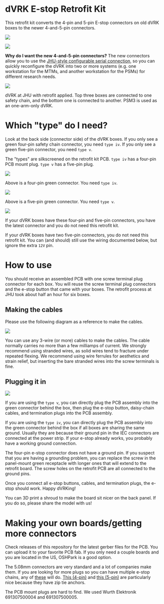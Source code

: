 # dVRK E-stop Retrofit Kit

This retrofit kit converts the 4-pin and 5-pin E-stop connectors on old dVRK boxes to the newer 4-and-5-pin connectors.

![](docs/20180611_0010.jpg)

![](docs/20180611_0012.jpg)

**Why do I want the new 4-and-5-pin connectors?** The new connectors allow you to use the [JHU-style configurable serial connection](#making-the-cables), so you can quickly reconfigure the dVRK into two or more systems (e.g. one workstation for the MTMs, and another workstation for the PSMs) for different research needs. 

![](docs/20180611_0001.jpg)

dVRK at JHU with retrofit applied. Top three boxes are connected to one safety chain, and the bottom one is connected to another. PSM3 is used as an one-arm-only dVRK.

# Which "type" do I need?

Look at the back side (connector side) of the dVRK boxes. If you only see a green four-pin safety chain connector, you need `type iv`. If you only see a green five-pin connector, you need `type v`.

The "types" are silkscreened on the retrofit kit PCB. `type iv` has a four-pin PCB mount plug. `type v` has a five-pin plug.

![](docs/20180611_0007.jpg)

Above is a four-pin green connector. You need `type iv`.

![](docs/20180611_0002.jpg)

Above is a five-pin green connector. You need `type v`.

![](docs/20180611_0009.jpg)

If your dVRK boxes have these four-pin and five-pin connectors, you have the latest connector and you do not need this retrofit kit.

If your dVRK boxes have two five-pin connectors, you do not need this retrofit kit. You can (and should) still use the wiring documented below, but ignore the extra `12V` pin.

# How to use

You should receive an assembled PCB with one screw terminal plug connector for each box. You will reuse the screw terminal plug connectors and the e-stop button that came with your boxes. The retrofit process at JHU took about half an hour for six boxes. 

## Making the cables

Please use the following diagram as a reference to make the cables.

![](docs/dvrk-estop.png)

You can use any 3-wire (or more) cables to make the cables. The cable normally carries no more than a few milliamps of current. We strongly recommend using stranded wires, as solid wires tend to fracture under repeated flexing. We recommend using wire ferrules for aesthetics and strain relief, but inserting the bare stranded wires into the screw terminals is fine.

## Plugging it in

![](docs/20180611_0003.jpg)

If you are using the `type v`, you can directly plug the PCB assembly into the green connector behind the box, then plug the e-stop button, daisy-chain cables, and termination plugs into the PCB assembly. 

If you are using the `type iv`, you can directly plug the PCB assembly into the green connector behind the box if all boxes are sharing the same ground. Usually they are because their ground pin in the IEC connectors are connected at the power strip. If your e-stop already works, you probably have a working ground connection. 

The four-pin e-stop connector does not have a ground pin. If you suspect that you are having a grounding problem, you can replace the screw in the panel-mount green receptacle with longer ones that will extend to the retrofit board. The screw holes on the retrofit PCB are all connected to the ground pins. 

Once you connect all e-stop buttons, cables, and termination plugs, the e-stop should work. Happy dVRKing!

You can 3D print a shroud to make the board sit nicer on the back panel. If you do so, please share the model with us!

# Making your own boards/getting more connectors

Check releases of this repository for the latest gerber files for the PCB. You can upload it to your favorite PCB fab. If you only need a couple boards and you are located in the US, OSHPark is a good option.

The 5.08mm connectors are very standard and a lot of companies make them. If you are looking for more plugs so you can have multiple e-stop chains, any of [these](https://www.digikey.com/products/en/connectors-interconnects/terminal-blocks-headers-plugs-and-sockets/370?FV=1600018%2C1600006%2C1640056%2Cffe00172%2C2dc1f64%2C2dc1f65%2C2dc1f66%2C2dc1f67%2C2dc1f68%2C2dc1f6c%2C2dc1f6d&quantity=0&ColumnSort=0&page=1&pageSize=25) will do. [This
(4-pin)](https://www.digikey.com/product-detail/en/phoenix-contact/1776155/277-6223-ND/348998) and [this (5-pin)](https://www.digikey.com/product-detail/en/phoenix-contact/1776142/277-6473-ND/348997) are particularly nice because they have zip tie anchors.

The PCB mount plugs are hard to find. We used Wurth Elektronik 691307500004 and 691307500005.
